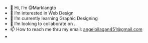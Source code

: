 - 👋 Hi, I’m @Marklangto
- 👀 I’m interested in Web Design 
- 🌱 I’m currently learning Graphic Designing
- 💞️ I’m looking to collaborate on ..
- 📫 How to reach me thru my email: angeloilagan451@gmail.com
- 

<!---
Marklangto/Marklangto is a ✨ special ✨ repository because its `README.md` (this file) appears on your GitHub profile.
You can click the Preview link to take a look at your changes.
--->
